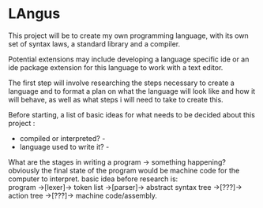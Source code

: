# LAngus

This project will be to create my own programming language, with its own set of syntax laws, a standard library and a compiler. 

Potential extensions may include developing a language specific ide or an ide package extension for this language to work with a text editor. 

The first step will involve researching the steps necessary to create a language and to format a plan on what the language will look like and how it will behave, as well as what steps i will need to take to create this. 


Before starting, a list of basic ideas for what needs to be decided about this project :
  - compiled or interpreted? -
  - language used to write it? -


What are the stages in writing a program -> something happening? obviously the final state of the program would be machine code for the computer to interpret. 
    basic idea before research is:  
    program ->[lexer]-> token list ->[parser]-> abstract syntax tree ->[???]-> action tree ->[???]-> machine code/assembly. 
